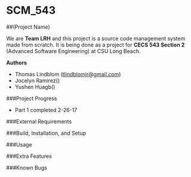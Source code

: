 # SCM_543

##(Project Name)

We are **Team LRH** and this project is a source code management system made from scratch. It is being done as a project for **CECS 543 Section 2** (Advanced Software Engineering) at CSU Long Beach. 

**Authors**
- Thomas Lindblom (tlindblomjr@gmail.com)
- Jocelyn Ramirez()
- Yushen Huagb()

###Project Progress
- Part 1 completed 2-26-17

###External Requirements

###Build, Installation, and Setup

###Usage

###Extra Features

###Known Bugs


